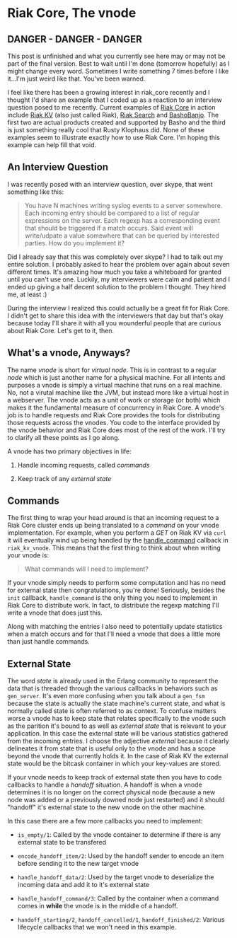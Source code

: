 Riak Core, The vnode
==========

DANGER - DANGER - DANGER
----------

This post is unfinished and what you currently see here may or may not be part of the final version.  Best to wait until I'm done (tomorrow hopefully) as I might change every word.  Sometimes I write something 7 times before I like it...I'm just weird like that.  You've been warned.

I feel like there has been a growing interest in riak_core recently and I thought I'd share an example that I coded up as a reaction to an interview question posed to me recently.  Current examples of [Riak Core](https://github.com/basho/riak_core)  in action include [Riak KV](https://github.com/basho/riak_kv) (also just called Riak), [Riak Search](https://github.com/basho/riak_search) and [BashoBanjo](https://github.com/rklophaus/BashoBanjo).  The first two are actual products created and supported by Basho and the third is just something really cool that Rusty Klophaus did.  None of these examples seem to illustrate exactly how to use Riak Core.  I'm hoping this example can help fill that void.

An Interview Question
----------

I was recently posed with an interview question, over skype, that went something like this:

> You have N machines writing syslog events to a server somewhere.  Each incoming entry should be compared to a list of regular expressions on the server.  Each regexp has a corresponding event that should be triggered if a match occurs.  Said event will write/udpate a value somewhere that can be queried by interested parties.  How do you implement it?

Did I already say that this was completely over skype?  I had to talk out my entire solution.  I probably asked to hear the problem over again about seven different times.  It's amazing how much you take a whiteboard for granted until you can't use one.  Luckily, my interviewers were calm and patient and I ended up giving a half decent solution to the problem I thought.  They hired me, at least :)

During the interview I realized this could actually be a great fit for Riak Core.  I didn't get to share this idea with the interviewers that day but that's okay because today I'll share it  with all you wounderful people that are curious about Riak Core.  Let's get to it, then.

What's a vnode, Anyways?
----------

The name _vnode_ is short for _virtual node_.  This is in contrast to a regular _node_ which is just another name for a physical machine.  For all intents and purposes a vnode is simply a virtual machine that runs on a real machine.  No, not a virutal machine like the JVM, but instead more like a virtual host in a webserver.  The vnode acts as a unit of work or storage (or both) which makes it the fundamental measure of concurrency in Riak Core.  A vnode's job is to handle requests and Riak Core provides the tools for distributing those requests across the vnodes.  You code to the interface provided by the vnode behavior and Riak Core does most of the rest of the work.  I'll try to clarify all these points as I go along.

A vnode has two primary objectives in life:

1) Handle incoming requests, called _commands_

2) Keep track of any _external state_

Commands
----------

The first thing to wrap your head around is that an incoming request to a Riak Core cluster ends up being translated to a _command_ on your vnode implementation.  For example, when you perform a _GET_ on Riak KV via `curl` it will eventually wind up being handled by the [handle_command](https://github.com/basho/riak_kv/blob/riak_kv-0.14.0/src/riak_kv_vnode.erl#L171) callback in `riak_kv_vnode`.  This means that the first thing to think about when writing your vnode is:

> What commands will I need to implement?

If your vnode simply needs to perform some computation and has no need for external state then congratulations, you're done!  Seriously, besides the `init` callback, `handle_command` is the only thing you need to implement in Riak Core to distribute work.  In fact, to distribute the regexp matching I'll write a vnode that does just this.

Along with matching the entries I also need to potentially update statistics when a match occurs and for that I'll need a vnode that does a little more than just handle commands.

External State
----------

The word _state_ is already used in the Erlang community to represent the data that is threaded through the various callbacks in behaviors such as `gen_server`.  It's even more confusing when you talk about a `gen_fsm` because the state is actually the state machine's current state, and what is normally called state is often referred to as context.  To confuse matters worse a vnode has to keep state that relates specifically to the vnode such as the parition it's bound to as well as _external state_ that is relevant to your application.  In this case the external state will be various statistics gathered from the incoming entries.  I choose the adjective _external_ because it clearly delineates it from state that is useful only to the vnode and has a scope beyond the vnode that currently holds it.  In the case of Riak KV the external state would be the bitcask container in which your key-values are stored.

If your vnode needs to keep track of external state then you have to code callbacks to handle a _handoff_ situation.  A handoff is when a vnode determines it is no longer on the correct physical node (because a new node was added or a previously downed node just restarted) and it should "handoff" it's external state to the new vnode on the other machine.

In this case there are a few more callbacks you need to implement:

* `is_empty/1`: Called by the vnode container to determine if there is any external state to be transfered

* `encode_handoff_item/2`: Used by the handoff sender to encode an item before sending it to the new target vnode

* `handle_handoff_data/2`: Used by the target vnode to deserialize the incoming data and add it to it's external state

* `handle_handoff_command/3`: Called by the container when a command comes in **while** the vnode is in the middle of a handoff.

* `handoff_starting/2`, `handoff_cancelled/1`, `handoff_finished/2`: Various lifecycle callbacks that we won't need in this example.
